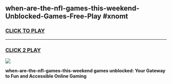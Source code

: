 
## when-are-the-nfl-games-this-weekend-Unblocked-Games-Free-Play #xnomt
<h3>
<a href="https://us.freeplayer.one?title=when-are-the-nfl-games-this-weekend&ref=9M">CLICK TO PLAY</a></h3>
<hr>

<h3>
<a href="https://us.freeplayer.one?title=when-are-the-nfl-games-this-weekend&ref=9M">CLICK 2 PLAY</a>
  
</h3>

<a href="https://us.freeplayer.one?title=when-are-the-nfl-games-this-weekend&ref=9M"><img src="https://clearcache.store/games.png"></a>


**when-are-the-nfl-games-this-weekend games unblocked: Your Gateway to Fun and Accessible Online Gaming**

